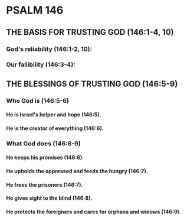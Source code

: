 ---
---
# PSALM 146 
## THE BASIS FOR TRUSTING GOD (146:1-4, 10) 
###  God\'s reliability (146:1-2, 10): 
###  Our fallibility (146:3-4): 
## THE BLESSINGS OF TRUSTING GOD (146:5-9) 
###  Who God is (146:5-6) 
####  He is Israel\'s helper and hope (146:5). 
####  He is the creator of everything (146:6). 
###  What God does (146:6-9) 
####  He keeps his promises (146:6). 
####  He upholds the oppressed and feeds the hungry (146:7). 
####  He frees the prisoners (146:7). 
####  He gives sight to the blind (146:8). 
####  He protects the foreigners and cares for orphans and widows (146:9). 

